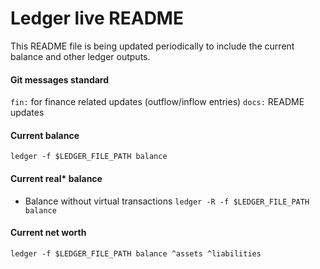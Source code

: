 # Ledger live README

This README file is being updated periodically to include the current balance and other ledger outputs.

#### Git messages standard

`fin:` for finance related updates (outflow/inflow entries)
`docs:` README updates

#### Current balance
`ledger -f $LEDGER_FILE_PATH balance`

#### Current real* balance
* Balance without virtual transactions
`ledger -R -f $LEDGER_FILE_PATH balance`

#### Current net worth
`ledger -f $LEDGER_FILE_PATH balance ^assets ^liabilities`
